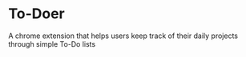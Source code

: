 # To-Doer
A chrome extension that helps users keep track of their daily projects through simple To-Do lists
